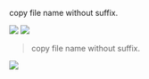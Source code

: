 copy file name without suffix.


![](https://img.shields.io/badge/version-v1.0-green?style=for-the-badge)
[![](https://img.shields.io/badge/download-click-blue?style=for-the-badge)](./File%20Enhancer.alfredworkflow)



<!-- more -->
> copy file name without suffix.


![](./screenshot.gif)
